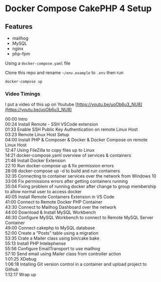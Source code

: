 # Docker Compose CakePHP 4 Setup

## Features
* mailhog
* MySQL 
* nginx
* php-fpm

Using a `docker-compose.yaml` file

Clone this repo and rename `~/env.example` to `.env` then run

```
docker-compose up
```

### Video Timings
I put a video of this up on Youtube [https://youtu.be/uoOb6u3_NU8](https://youtu.be/uoOb6u3_NU8)

00:00 Intro  
00:24 Install Remote - SSH VSCode extension  
01:33 Enable SSH Public Key Authentication on remote Linux Host  
03:23 Remote Linux Host Setup  
04:00 Install PHP & Composer & Docker & Docker Compose on remote Linux Host  
12:47 Using FileZilla to copy files up to Linux  
14:21 docker-compose.yaml overview of services & containers  
21:46 Install Docker Extension  
22:10 Run docker-compose up & fix permission errors  
28:08 docker-compose up -d to build and run containers  
32:35 Connecting to container services over the network from Windows 10  
33:06 Fix permissions errors after getting containers running  
35:04 Fixing problem of running docker after change to group membership to allow normal user to access docker  
40:05 Install Remote Containers Extension in VS Code  
41:00 Connect to Remote Docker PHP Container  
43:30 Connect to Mailhog Dashboard over the network  
44:00 Download & Install MySQL Workbench  
46:30 Configure MySQL Workbench to connect to Remote MySQL Server Container  
49:00 Connect cakephp to MySQL database  
52:00 Create a "Posts" table using a migration  
53:35 Crate a Mailer class using bin/cake bake  
55:13 Install PHP Intelephense  
55:56 Configure EmailTransport to use mailhog  
57:10 Send email using Mailer class from controller action  
1:01:25 XDebug  
1:06:18 Intalling Git version control in a container and upload project to Github  
1:12:17 Wrap up  



